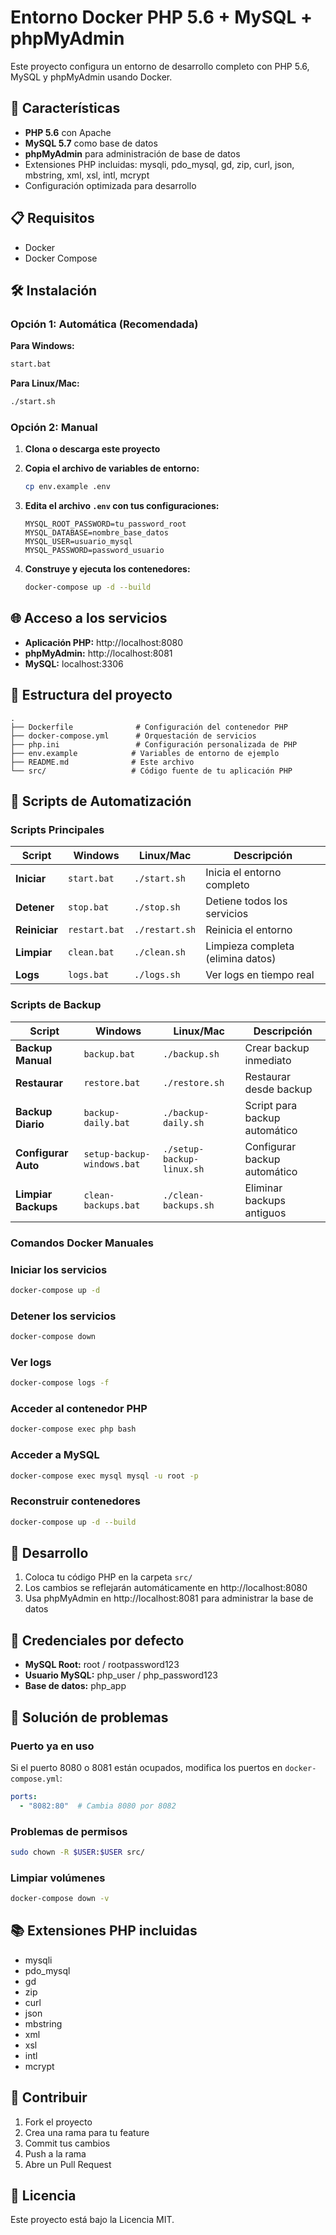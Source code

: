 # Entorno Docker PHP 5.6 + MySQL + phpMyAdmin

Este proyecto configura un entorno de desarrollo completo con PHP 5.6, MySQL y phpMyAdmin usando Docker.

## 🚀 Características

- **PHP 5.6** con Apache
- **MySQL 5.7** como base de datos
- **phpMyAdmin** para administración de base de datos
- Extensiones PHP incluidas: mysqli, pdo_mysql, gd, zip, curl, json, mbstring, xml, xsl, intl, mcrypt
- Configuración optimizada para desarrollo

## 📋 Requisitos

- Docker
- Docker Compose

## 🛠️ Instalación

### Opción 1: Automática (Recomendada)

**Para Windows:**
```bash
start.bat
```

**Para Linux/Mac:**
```bash
./start.sh
```

### Opción 2: Manual

1. **Clona o descarga este proyecto**

2. **Copia el archivo de variables de entorno:**
   ```bash
   cp env.example .env
   ```

3. **Edita el archivo `.env` con tus configuraciones:**
   ```env
   MYSQL_ROOT_PASSWORD=tu_password_root
   MYSQL_DATABASE=nombre_base_datos
   MYSQL_USER=usuario_mysql
   MYSQL_PASSWORD=password_usuario
   ```

4. **Construye y ejecuta los contenedores:**
   ```bash
   docker-compose up -d --build
   ```

## 🌐 Acceso a los servicios

- **Aplicación PHP:** http://localhost:8080
- **phpMyAdmin:** http://localhost:8081
- **MySQL:** localhost:3306

## 📁 Estructura del proyecto

```
.
├── Dockerfile              # Configuración del contenedor PHP
├── docker-compose.yml      # Orquestación de servicios
├── php.ini                 # Configuración personalizada de PHP
├── env.example            # Variables de entorno de ejemplo
├── README.md              # Este archivo
└── src/                   # Código fuente de tu aplicación PHP
```

## 🔧 Scripts de Automatización

### Scripts Principales

| Script | Windows | Linux/Mac | Descripción |
|--------|---------|-----------|-------------|
| **Iniciar** | `start.bat` | `./start.sh` | Inicia el entorno completo |
| **Detener** | `stop.bat` | `./stop.sh` | Detiene todos los servicios |
| **Reiniciar** | `restart.bat` | `./restart.sh` | Reinicia el entorno |
| **Limpiar** | `clean.bat` | `./clean.sh` | Limpieza completa (elimina datos) |
| **Logs** | `logs.bat` | `./logs.sh` | Ver logs en tiempo real |

### Scripts de Backup

| Script | Windows | Linux/Mac | Descripción |
|--------|---------|-----------|-------------|
| **Backup Manual** | `backup.bat` | `./backup.sh` | Crear backup inmediato |
| **Restaurar** | `restore.bat` | `./restore.sh` | Restaurar desde backup |
| **Backup Diario** | `backup-daily.bat` | `./backup-daily.sh` | Script para backup automático |
| **Configurar Auto** | `setup-backup-windows.bat` | `./setup-backup-linux.sh` | Configurar backup automático |
| **Limpiar Backups** | `clean-backups.bat` | `./clean-backups.sh` | Eliminar backups antiguos |

### Comandos Docker Manuales

### Iniciar los servicios
```bash
docker-compose up -d
```

### Detener los servicios
```bash
docker-compose down
```

### Ver logs
```bash
docker-compose logs -f
```

### Acceder al contenedor PHP
```bash
docker-compose exec php bash
```

### Acceder a MySQL
```bash
docker-compose exec mysql mysql -u root -p
```

### Reconstruir contenedores
```bash
docker-compose up -d --build
```

## 📝 Desarrollo

1. Coloca tu código PHP en la carpeta `src/`
2. Los cambios se reflejarán automáticamente en http://localhost:8080
3. Usa phpMyAdmin en http://localhost:8081 para administrar la base de datos

## 🔐 Credenciales por defecto

- **MySQL Root:** root / rootpassword123
- **Usuario MySQL:** php_user / php_password123
- **Base de datos:** php_app

## 🐛 Solución de problemas

### Puerto ya en uso
Si el puerto 8080 o 8081 están ocupados, modifica los puertos en `docker-compose.yml`:
```yaml
ports:
  - "8082:80"  # Cambia 8080 por 8082
```

### Problemas de permisos
```bash
sudo chown -R $USER:$USER src/
```

### Limpiar volúmenes
```bash
docker-compose down -v
```

## 📚 Extensiones PHP incluidas

- mysqli
- pdo_mysql
- gd
- zip
- curl
- json
- mbstring
- xml
- xsl
- intl
- mcrypt

## 🤝 Contribuir

1. Fork el proyecto
2. Crea una rama para tu feature
3. Commit tus cambios
4. Push a la rama
5. Abre un Pull Request

## 📄 Licencia

Este proyecto está bajo la Licencia MIT.
